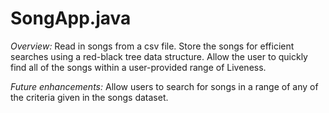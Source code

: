 # SongApp.java

_Overview:_
Read in songs from a csv file. Store the songs for efficient searches using a red-black tree data structure. 
Allow the user to quickly find all of the songs within a user-provided range of Liveness. 

_Future enhancements:_ 
Allow users to search for songs in a range of any of the criteria given in the songs dataset. 
